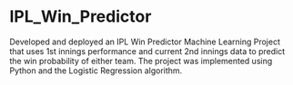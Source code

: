 # IPL_Win_Predictor
Developed and deployed an IPL Win Predictor Machine Learning Project that uses 1st innings performance and current 2nd innings data to predict the win probability of either team. The project was implemented using Python and the Logistic Regression algorithm.
